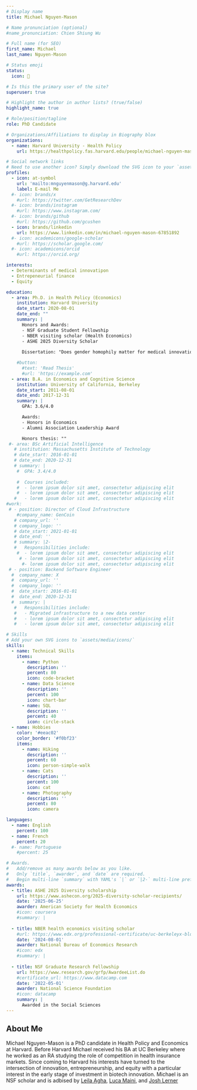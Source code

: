 ```yaml
---
# Display name
title: Michael Nguyen-Mason

# Name pronunciation (optional)
#name_pronunciation: Chien Shiung Wu

# Full name (for SEO)
first_name: Michael
last_name: Nguyen-Mason

# Status emoji
status:
  icon: 🌈

# Is this the primary user of the site?
superuser: true

# Highlight the author in author lists? (true/false)
highlight_name: true

# Role/position/tagline
role: PhD Candidate

# Organizations/Affiliations to display in Biography blox
organizations:
  - name: Harvard University - Health Policy 
    url: https://healthpolicy.fas.harvard.edu/people/michael-nguyen-mason

# Social network links
# Need to use another icon? Simply download the SVG icon to your `assets/media/icons/` folder.
profiles:
  - icon: at-symbol
    url: 'mailto:mnguyenmason@g.harvard.edu'
    label: E-mail Me
  #- icon: brands/x
    #url: https://twitter.com/GetResearchDev
  #- icon: brands/instagram
    #url: https://www.instagram.com/
  #- icon: brands/github
    #url: https://github.com/gcushen
  - icon: brands/linkedin
    url: https://www.linkedin.com/in/michael-nguyen-mason-67851892
  #- icon: academicons/google-scholar
    #url: https://scholar.google.com/
  #- icon: academicons/orcid
    #url: https://orcid.org/

interests:
  - Determinants of medical innovatipon
  - Entrepeneurial finance
  - Equity

education:
  - area: Ph.D. in Health Policy (Economics)
    institution: Harvard University
    date_start: 2020-08-01
    date_end: ""
    summary: |
      Honors and Awards:
      - NSF Graduate Student Fellowship 
      - NBER visiting scholar (Health Economics)
      - ASHE 2025 Diversity Scholar 
      
      Dissertation: "Does gender homophily matter for medical innovation? Evidence from VC investment in life sciences start-ups", advised by [Leila Agha](https://hcp.hms.harvard.edu/people/leila-agha), [Luca Maini](https://www.lucamaini.com/), and [Josh Lerner](https://www.hbs.edu/faculty/Pages/profile.aspx?facId=9961)

    #button:
      #text: 'Read Thesis'
      #url: 'https://example.com'
  - area: B.A. in Economics and Cognitive Science
    institution: University of California, Berkeley
    date_start: 2011-08-01
    date_end: 2017-12-31
    summary: |
      GPA: 3.6/4.0

      Awards:
      - Honors in Economics
      - Alumni Association Leadership Award

      Honors thesis: ""
 #- area: BSc Artificial Intelligence
   # institution: Massachusetts Institute of Technology
   # date_start: 2016-01-01
   # date_end: 2020-12-31
   # summary: |
    #  GPA: 3.4/4.0
      
    #  Courses included:
    #  - lorem ipsum dolor sit amet, consectetur adipiscing elit
    #  - lorem ipsum dolor sit amet, consectetur adipiscing elit
   #   - lorem ipsum dolor sit amet, consectetur adipiscing elit
#work:
 # - position: Director of Cloud Infrastructure
    #company_name: GenCoin
   # company_url: ''
   # company_logo: ''
   # date_start: 2021-01-01
   # date_end: ''
   # summary: |2-
   #   Responsibilities include:
    #  - lorem ipsum dolor sit amet, consectetur adipiscing elit
     # - lorem ipsum dolor sit amet, consectetur adipiscing elit
      #- lorem ipsum dolor sit amet, consectetur adipiscing elit
 # - position: Backend Software Engineer
  #  company_name: X
  #  company_url: ''
  #  company_logo: ''
  #  date_start: 2016-01-01
  #  date_end: 2020-12-31
  #  summary: |
   #   Responsibilities include:
   #   - Migrated infrastructure to a new data center
   #   - lorem ipsum dolor sit amet, consectetur adipiscing elit
   #   - lorem ipsum dolor sit amet, consectetur adipiscing elit

# Skills
# Add your own SVG icons to `assets/media/icons/`
skills:
  - name: Technical Skills
    items:
      - name: Python
        description: ''
        percent: 80
        icon: code-bracket
      - name: Data Science
        description: ''
        percent: 100
        icon: chart-bar
      - name: SQL
        description: ''
        percent: 40
        icon: circle-stack
  - name: Hobbies
    color: '#eeac02'
    color_border: '#f0bf23'
    items:
      - name: Hiking
        description: ''
        percent: 60
        icon: person-simple-walk
      - name: Cats
        description: ''
        percent: 100
        icon: cat
      - name: Photography
        description: ''
        percent: 80
        icon: camera

languages:
  - name: English
    percent: 100
  - name: French
    percent: 20
  #- name: Portuguese
    #percent: 25

# Awards.
#   Add/remove as many awards below as you like.
#   Only `title`, `awarder`, and `date` are required.
#   Begin multi-line `summary` with YAML's `|` or `|2-` multi-line prefix and indent 2 spaces below.
awards:
  - title: ASHE 2025 Diversity scholarship
    url: https://www.ashecon.org/2025-diversity-scholar-recipients/
    date: '2025-06-25'
    awarder: American Society for Health Economics
    #icon: coursera
    #summary: |
      
  - title: NBER health economics visiting scholar
    #url: https://www.edx.org/professional-certificate/uc-berkeleyx-blockchain-fundamentals
    date: '2024-08-01'
    awarder: National Bureau of Economics Research
    #icon: edx
    #summary: |
      
  - title: NSF Graduate Research Fellowship
    url: https://www.research.gov/grfp/AwardeeList.do
    #certificate_url: https://www.datacamp.com
    date: '2022-05-01'
    awarder: National Science Foundation
    #icon: datacamp
    summary: |
      Awarded in the Social Sciences
---
```


## About Me

Michael Nguyen-Mason is a PhD candidate in Health Policy and Economics at Harvard. Before Harvard Michael received his BA at UC Berkeley where he worked as an RA studying the role of competition in health insurance markets. Since coming to Harvard his interests have turned to the intersection of innovation, entrepreneurship, and equity with a particular interest in the early stage of investment in biotech innovation. Michael is an NSF scholar and is adbised by  [Leila Agha](https://hcp.hms.harvard.edu/people/leila-agha), [Luca Maini](https://www.lucamaini.com/), and [Josh Lerner](https://www.hbs.edu/faculty/Pages/profile.aspx?facId=9961)